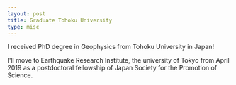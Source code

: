 ```yaml
---
layout: post
title: Graduate Tohoku University
type: misc
---
```


I received PhD degree in Geophysics from Tohoku University in Japan!

I'll move to Earthquake Research Institute, the university of Tokyo from April 2019 as a postdoctoral fellowship of Japan Society for the Promotion of Science.